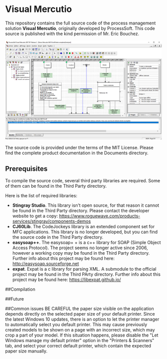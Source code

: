 # Visual Mercutio
This repository contains the full source code of the process management solution **Visual Mercutio**, originally developed by ProcessSoft. This code source is published with the kind permission of Mr. Eric Bouchez.

![Visual Mercutio main frame](Documents/Screenshots/VisualMercutio_MainFrame.png)

The source code is provided under the terms of the MIT License. Please find the complete product documentation in the Documents directory.

## Prerequisites
To compile the source code, several third party libraries are required. Some of them can be found in the Third Party directory.

Here is the list of required libraries:
- **Stingray Studio**. This library isn't open source, for that reason it cannot be found in the Third Party directory. Please contact the developer website to get a copy: https://www.roguewave.com/products-services/stingray/components-demos
- **CJ60Lib**. The CodeJockeys library is an extended component set for MFC applications. This library is no longer developed, but you can find the source code in the Third Party directory.
- **easysoap++**. The easysoap+ + is a c++ library for SOAP (Simple Object Access Protocol). The project seems no longer active since 2006, however a working copy may be found in the Third Party directory. Further info about this project may be found here: http://easysoap.sourceforge.net
- **expat**. Expat is a c library for parsing XML. A submodule to the official project may be found in the Third PArty directory. Further info about this project may be found here: https://libexpat.github.io/

##Compilation

##Future

##Common issues
BE CAREFUL the paper size visible on the application depends directly on the selected paper size of your default printer. Since the latest Windows 10 updates, there is an option to let the printer manager to automatically select you default printer. This may cause previously created models to be shown on a page with an incorrect size, which may crop a part of your model. If this situation happens, please disable the "Let Windows manage my default printer" option in the "Printers & Scanners" tab, and select your correct default printer, which contain the expected paper size manually.
